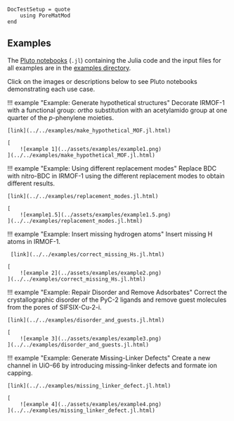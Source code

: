 ```@meta
DocTestSetup = quote
    using PoreMatMod
end
```

## Examples

The [Pluto notebooks](https://github.com/fonsp/Pluto.jl) (`.jl`) containing the Julia code and the input files for all examples are in the [examples directory](https://github.com/SimonEnsemble/PoreMatMod.jl/tree/master/examples).

Click on the images or descriptions below to see Pluto notebooks demonstrating each use case.

!!! example "Example: Generate hypothetical structures"
    Decorate IRMOF-1 with a functional group: *ortho* substitution with an acetylamido group at one quarter of the *p*-phenylene moieties.

    [link](../../examples/make_hypothetical_MOF.jl.html)
    
    [
        ![example 1](../assets/examples/example1.png)
    ](../../examples/make_hypothetical_MOF.jl.html)


!!! example "Example: Using different replacement modes"
    Replace BDC with nitro-BDC in IRMOF-1 using the different replacement modes to obtain different results.

    [link](../../examples/replacement_modes.jl.html)

    [
        ![example1.5](../assets/examples/example1.5.png)
    ](../../examples/replacement_modes.jl.html)

!!! example "Example: Insert missing hydrogen atoms"
     Insert missing H atoms in IRMOF-1.

     [link](../../examples/correct_missing_Hs.jl.html)

    [
        ![example 2](../assets/examples/example2.png)
    ](../../examples/correct_missing_Hs.jl.html)


!!! example "Example: Repair Disorder and Remove Adsorbates"
    Correct the crystallographic disorder of the PyC-2 ligands and remove guest molecules from the pores of SIFSIX-Cu-2-i.

    [link](../../examples/disorder_and_guests.jl.html)

    [
        ![example 3](../assets/examples/example3.png)
    ](../../examples/disorder_and_guests.jl.html)

!!! example "Example: Generate Missing-Linker Defects"
    Create a new channel in UiO-66 by introducing missing-linker defects and formate ion capping.

    [link](../../examples/missing_linker_defect.jl.html)

    [
        ![example 4](../assets/examples/example4.png)
    ](../../examples/missing_linker_defect.jl.html)
